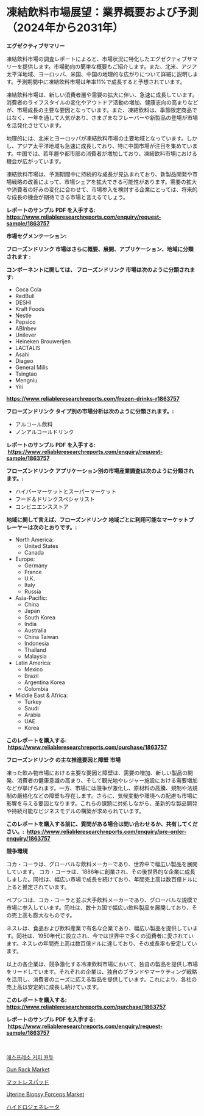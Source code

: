 <p><h1>凍結飲料市場展望：業界概要および予測（2024年から2031年）</h1></p><p><strong>エグゼクティブサマリー</strong></p>
<p><p>凍結飲料市場の調査レポートによると、市場状況に特化したエグゼクティブサマリーを提供します。市場動向の簡単な概要もご紹介します。また、北米、アジア太平洋地域、ヨーロッパ、米国、中国の地理的な広がりについて詳細に説明します。予測期間中に凍結飲料市場は年率11%で成長すると予想されています。</p><p>凍結飲料市場は、新しい消費者層や需要の拡大に伴い、急速に成長しています。消費者のライフスタイルの変化やアウトドア活動の増加、健康志向の高まりなどが、市場成長の主要な要因となっています。また、凍結飲料は、季節限定商品ではなく、一年を通して人気があり、さまざまなフレーバーや新製品の登場が市場を活発化させています。</p><p>地理的には、北米とヨーロッパが凍結飲料市場の主要地域となっています。しかし、アジア太平洋地域も急速に成長しており、特に中国市場が注目を集めています。中国では、若年層や都市部の消費者が増加しており、凍結飲料市場における機会が広がっています。</p><p>凍結飲料市場は、予測期間中に持続的な成長が見込まれており、新製品開発や市場戦略の改善によって、市場シェアを拡大できる可能性があります。需要の拡大や消費者の好みの変化に合わせて、市場参入を検討する企業にとっては、将来的な成長の機会が期待できる市場と言えるでしょう。</p></p>
<p><strong>レポートのサンプル PDF を入手する: <a href="https://www.reliableresearchreports.com/enquiry/request-sample/1863757">https://www.reliableresearchreports.com/enquiry/request-sample/1863757</a></strong></p>
<p><strong>市場セグメンテーション:</strong></p>
<p><strong> フローズンドリンク 市場はさらに概要、展開、アプリケーション、地域に分類されます :</strong></p>
<p><strong>コンポーネントに関しては、 フローズンドリンク 市場は次のように分類されます: &nbsp;</strong></p>
<p><ul><li>Coca Cola</li><li>RedBull</li><li>DESHI</li><li>Kraft Foods</li><li>Nestle</li><li>Pepsico</li><li>ABInbev</li><li>Unilever</li><li>Heineken Brouwerijen</li><li>LACTALIS</li><li>Asahi</li><li>Diageo</li><li>General Mills</li><li>Tsingtao</li><li>Mengniu</li><li>Yili</li></ul></p>
<p><strong><a href="https://www.reliableresearchreports.com/frozen-drinks-r1863757">https://www.reliableresearchreports.com/frozen-drinks-r1863757</a></strong></p>
<p><strong> フローズンドリンク タイプ別の市場分析は次のように分類されます。:</strong></p>
<p><ul><li>アルコール飲料</li><li>ノンアルコールドリンク</li></ul></p>
<p><strong>レポートのサンプル PDF を入手する: &nbsp;<a href="https://www.reliableresearchreports.com/enquiry/request-sample/1863757">https://www.reliableresearchreports.com/enquiry/request-sample/1863757</a></strong></p>
<p><strong> フローズンドリンク アプリケーション別の市場産業調査は次のように分類されます。:</strong></p>
<p><ul><li>ハイパーマーケットとスーパーマーケット</li><li>フード＆ドリンクスペシャリスト</li><li>コンビニエンスストア</li></ul></p>
<p><strong>地域に関して言えば、フローズンドリンク 地域ごとに利用可能なマーケットプレーヤーは次のとおりです。:</strong></p>
<p><ul>
    <li>
        North America:
        <ul>
            <li>United States</li>
            <li>Canada</li>
        </ul>
    </li>
    <li>
        Europe:
        <ul>
            <li>Germany</li>
            <li>France</li>
            <li>U.K.</li>
            <li>Italy</li>
            <li>Russia</li>
        </ul>
    </li>
    <li>
        Asia-Pacific:
        <ul>
            <li>China</li>
            <li>Japan</li>
            <li>South Korea</li>
            <li>India</li>
            <li>Australia</li>
            <li>China Taiwan</li>
            <li>Indonesia</li>
            <li>Thailand</li>
            <li>Malaysia</li>
        </ul>
    </li>
    <li>
        Latin America:
        <ul>
            <li>Mexico</li>
            <li>Brazil</li>
            <li>Argentina Korea</li>
            <li>Colombia</li>
        </ul>
    </li>
    <li>
        Middle East & Africa:
        <ul>
            <li>Turkey</li>
            <li>Saudi</li>
            <li>Arabia</li>
            <li>UAE</li>
            <li>Korea</li>
        </ul>
    </li>
    </ul></p>
<p><strong>このレポートを購入する: &nbsp;<a href="https://www.reliableresearchreports.com/purchase/1863757">https://www.reliableresearchreports.com/purchase/1863757</a></strong></p>
<p><strong>フローズンドリンク の主な推進要因と障壁 市場</strong></p>
<p><p>凍った飲み物市場における主要な要因と障壁は、需要の増加、新しい製品の開発、消費者の健康意識の高まり、そして観光地やレジャー施設における需要増加などが挙げられます。一方、市場には競争が激化し、原材料の高騰、規制や法規制の厳格化などの障壁も存在します。さらに、気候変動や環境への配慮も市場に影響を与える要因となります。これらの課題に対処しながら、革新的な製品開発や持続可能なビジネスモデルの構築が求められています。</p></p>
<p><strong>このレポートを購入する前に、質問がある場合は問い合わせるか、共有してください。:&nbsp; <a href="https://www.reliableresearchreports.com/enquiry/pre-order-enquiry/1863757">https://www.reliableresearchreports.com/enquiry/pre-order-enquiry/1863757</a></strong></p>
<p><strong>競争環境</strong></p>
<p><p>コカ・コーラは、グローバルな飲料メーカーであり、世界中で幅広い製品を展開しています。 コカ・コーラは、1886年に創業され、その後世界的な企業に成長しました。同社は、幅広い市場で成長を続けており、年間売上高は数百億ドルに上ると推定されています。</p><p>ペプシコは、コカ・コーラと並ぶ大手飲料メーカーであり、グローバルな規模で市場に参入しています。同社は、数十カ国で幅広い飲料製品を展開しており、その売上高も膨大なものです。</p><p>ネスレは、食品および飲料産業で有名な企業であり、幅広い製品を提供しています。同社は、1950年代に設立され、今では世界中で多くの消費者に愛されています。ネスレの年間売上高は数百億ドルに達しており、その成長率も安定しています。</p><p>以上の各企業は、競争激化する冷凍飲料市場において、独自の製品を提供し市場をリードしています。それぞれの企業は、独自のブランドやマーケティング戦略を活用し、消費者のニーズに応える製品を提供しています。これにより、各社の売上高は安定的に成長し続けています。</p></p>
<p><strong>このレポートを購入する: &nbsp; <a href="https://www.reliableresearchreports.com/purchase/1863757">https://www.reliableresearchreports.com/purchase/1863757</a></strong></p>
<p><strong>レポートのサンプル PDF を入手する: &nbsp;<a href="https://www.reliableresearchreports.com/enquiry/request-sample/1863757">https://www.reliableresearchreports.com/enquiry/request-sample/1863757</a></strong><strong></strong></p>
<p>&nbsp;</p>
<p><p><a href="https://github.com/Tristiarton768456/Market-Research-Report-List-1/blob/main/954271529905.md">에스프레소 커피 원두</a></p><p><a href="https://view.publitas.com/reportprime-1/gun-rack-market-analysis-and-sze-forecasted-for-period-from-2024-to-2031/">Gun Rack Market</a></p><p><a href="https://medium.com/@rodhoppe07/%E3%83%9E%E3%83%83%E3%83%88%E3%83%AC%E3%82%B9%E3%83%91%E3%83%83%E3%83%89%E3%81%AE%E5%B8%82%E5%A0%B4%E3%82%B7%E3%82%A7%E3%82%A2%E3%81%AE%E9%80%B2%E5%8C%96%E3%81%A8%E5%B8%82%E5%A0%B4%E6%88%90%E9%95%B7%E3%83%88%E3%83%AC%E3%83%B3%E3%83%89-2024%E5%B9%B4-2031%E5%B9%B4-4e5472a9aa89">マットレスパッド</a></p><p><a href="https://iodized-pantydraco-05c.notion.site/Uterine-Biopsy-Forceps-Market-Research-Report-Its-History-and-Forecast-2024-to-2031-1b86dd5669524076baf8189fc746369f">Uterine Biopsy Forceps Market</a></p><p><a href="https://github.com/lababdou/Market-Research-Report-List-3/blob/main/351583232763.md">ハイドロジェネレータ</a></p></p>